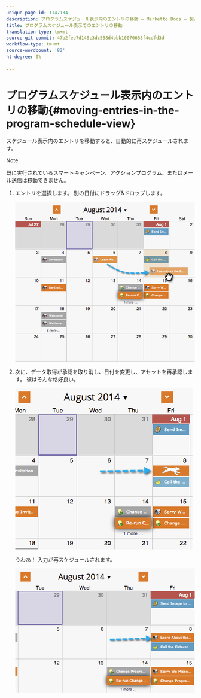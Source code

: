 ```yaml
---
unique-page-id: 1147134
description: プログラムスケジュール表示内のエントリの移動 — Marketto Docs — 製品ドキュメント
title: プログラムスケジュール表示でのエントリの移動
translation-type: tm+mt
source-git-commit: 47b2fee7d146c3dc558d4bbb10070683f4cdfd3d
workflow-type: tm+mt
source-wordcount: '82'
ht-degree: 0%

---
```



# プログラムスケジュール表示内のエントリの移動{#moving-entries-in-the-program-schedule-view}

スケジュール表示内のエントリを移動すると、自動的に再スケジュールされます。

>[!NOTE]
>
>既に実行されているスマートキャンペーン、アクションプログラム、またはメール送信は移動できません。

1. エントリを選択します。 別の日付にドラッグ&amp;ドロップします。

   ![](assets/image2014-9-18-17-3a47-3a23.png)

1. 次に、データ取得が承認を取り消し、日付を変更し、アセットを再承認します。 彼はそんな格好良い。

   ![](assets/image2014-9-18-17-3a47-3a35.png)

   うわあ！ 入力が再スケジュールされます。

   ![](assets/image2014-9-18-17-3a49-3a19.png)

